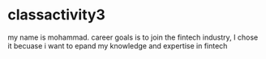 # classactivity3
my name is mohammad. career goals is to join the fintech industry, I chose it becuase i want to epand my knowledge and expertise in fintech

